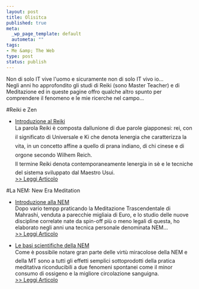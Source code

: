 ```yaml
--- 
layout: post
title: Olisitca
published: true
meta: 
  _wp_page_template: default
  autometa: ""
tags: 
- Me &amp; The Web
type: post
status: publish
---
```

Non di solo IT vive l'uomo e sicuramente non di solo IT vivo io...  
Negli anni ho approfondito gli studi di Reiki (sono Master Teacher) e di Meditazione ed in queste pagine offro qualche altro spunto per comprendere il fenomeno e le mie ricerche nel campo...

#Reiki e Zen

*  [Introduzione al Reiki](/hobbies/introduzione-al-reiki/)  
     La parola Reiki è composta dallunione di due parole giapponesi: rei, con il significato di Universale e Ki che denota lenergia che caratterizza la vita, in un concetto affine a quello di prana indiano, di chi cinese e di orgone secondo Wilhem Reich.  
    Il termine Reiki denota contemporaneamente lenergia in sè e le tecniche del sistema sviluppato dal Maestro Usui.  
    [>> Leggi Articolo](/hobbies/introduzione-al-reiki/)

#La NEM: New Era Meditation

*  [Introduzione alla NEM](/nem/introduzione-alla-nem-new-era-meditation/)  
    Dopo vario tempp praticando la Meditazione Trascendentale di Mahrashi, venduta a parecchie migliaia di Euro, e lo studio delle nuove discipline correlate nate da spin-off più o meno legali di questa, ho elaborato negli anni una tecnica personale denominata NEM...  
    [>> Leggi Articolo](/nem/introduzione-alla-nem-new-era-meditation/)

*  [Le basi scientifiche della NEM](/nem/le-basi-scientifiche-della-nem/)  
    Come è possibile notare gran parte delle virtù miracolose della NEM e della MT sono a tutti gli effetti semplici sottoprodotti della pratica meditativa riconducibili a due fenomeni spontanei come il minor consumo di ossigeno e la migliore circolazione sanguigna.  
    [>> Leggi Articolo](/nem/le-basi-scientifiche-della-nem/)


 

